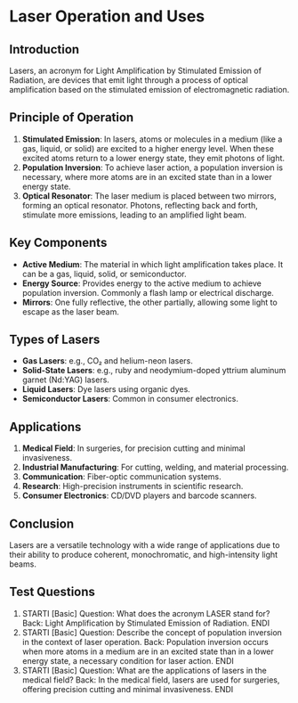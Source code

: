 # Laser Operation and Uses

## Introduction
Lasers, an acronym for Light Amplification by Stimulated Emission of Radiation, are devices that emit light through a process of optical amplification based on the stimulated emission of electromagnetic radiation. 

## Principle of Operation
1. **Stimulated Emission**: In lasers, atoms or molecules in a medium (like a gas, liquid, or solid) are excited to a higher energy level. When these excited atoms return to a lower energy state, they emit photons of light.
2. **Population Inversion**: To achieve laser action, a population inversion is necessary, where more atoms are in an excited state than in a lower energy state.
3. **Optical Resonator**: The laser medium is placed between two mirrors, forming an optical resonator. Photons, reflecting back and forth, stimulate more emissions, leading to an amplified light beam.

## Key Components
- **Active Medium**: The material in which light amplification takes place. It can be a gas, liquid, solid, or semiconductor.
- **Energy Source**: Provides energy to the active medium to achieve population inversion. Commonly a flash lamp or electrical discharge.
- **Mirrors**: One fully reflective, the other partially, allowing some light to escape as the laser beam.

## Types of Lasers
- **Gas Lasers**: e.g., CO₂ and helium-neon lasers.
- **Solid-State Lasers**: e.g., ruby and neodymium-doped yttrium aluminum garnet (Nd:YAG) lasers.
- **Liquid Lasers**: Dye lasers using organic dyes.
- **Semiconductor Lasers**: Common in consumer electronics.

## Applications
1. **Medical Field**: In surgeries, for precision cutting and minimal invasiveness.
2. **Industrial Manufacturing**: For cutting, welding, and material processing.
3. **Communication**: Fiber-optic communication systems.
4. **Research**: High-precision instruments in scientific research.
5. **Consumer Electronics**: CD/DVD players and barcode scanners.

## Conclusion
Lasers are a versatile technology with a wide range of applications due to their ability to produce coherent, monochromatic, and high-intensity light beams. 

## Test Questions
1. STARTI [Basic] Question: What does the acronym LASER stand for? Back: Light Amplification by Stimulated Emission of Radiation. ENDI
2. STARTI [Basic] Question: Describe the concept of population inversion in the context of laser operation. Back: Population inversion occurs when more atoms in a medium are in an excited state than in a lower energy state, a necessary condition for laser action. ENDI
3. STARTI [Basic] Question: What are the applications of lasers in the medical field? Back: In the medical field, lasers are used for surgeries, offering precision cutting and minimal invasiveness. ENDI